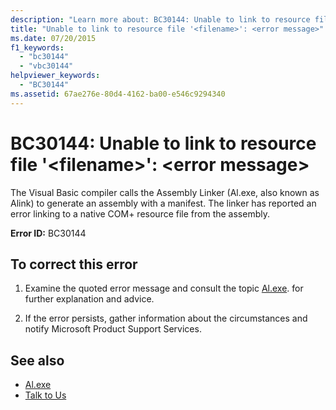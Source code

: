 ```yaml
---
description: "Learn more about: BC30144: Unable to link to resource file '<filename>': <error message>"
title: "Unable to link to resource file '<filename>': <error message>"
ms.date: 07/20/2015
f1_keywords:
  - "bc30144"
  - "vbc30144"
helpviewer_keywords:
  - "BC30144"
ms.assetid: 67ae276e-80d4-4162-ba00-e546c9294340
---
```

# BC30144: Unable to link to resource file '\<filename>': \<error message>

The Visual Basic compiler calls the Assembly Linker (Al.exe, also known as Alink) to generate an assembly with a manifest. The linker has reported an error linking to a native COM+ resource file from the assembly.

 **Error ID:** BC30144

## To correct this error

1. Examine the quoted error message and consult the topic [Al.exe](../../../framework/tools/al-exe-assembly-linker.md). for further explanation and advice.

2. If the error persists, gather information about the circumstances and notify Microsoft Product Support Services.

## See also

- [Al.exe](../../../framework/tools/al-exe-assembly-linker.md)
- [Talk to Us](/visualstudio/ide/feedback-options)
